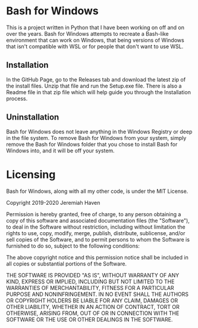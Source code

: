 # Bash for Windows
This is a project written in Python that I have been working on off and on over the years. Bash for Windows
attempts to recreate a Bash-like environment that can work on Windows, that being versions of Windows
that isn't compatible with WSL or for people that don't want to use WSL.

## Installation
In the GitHub Page, go to the Releases tab and download the latest zip of the install files. Unzip that file
and run the Setup.exe file. There is also a Readme file in that zip file which will help guide you through the
Installation process.

## Uninstallation
Bash for Windows does not leave anything in the Windows Registry or deep in the file system. To remove Bash
for Windows from your system, simply remove the Bash for Windows folder that you chose to install Bash for
Windows into, and it will be off your system.

# Licensing
Bash for Windows, along with all my other code, is under the MIT License.

Copyright 2019-2020 Jeremiah Haven

Permission is hereby granted, free of charge, to any person obtaining a copy of this software and associated 
documentation files (the "Software"), to deal in the Software without restriction, including without limitation the 
rights to use, copy, modify, merge, publish, distribute, sublicense, and/or sell copies of the Software, and to 
permit persons to whom the Software is furnished to do so, subject to the following conditions:

The above copyright notice and this permission notice shall be included in all copies or substantial portions 
of the Software.

THE SOFTWARE IS PROVIDED "AS IS", WITHOUT WARRANTY OF ANY KIND, EXPRESS OR IMPLIED, INCLUDING BUT NOT LIMITED 
TO THE WARRANTIES OF MERCHANTABILITY, FITNESS FOR A PARTICULAR PURPOSE AND NONINFRINGEMENT. IN NO EVENT SHALL 
THE AUTHORS OR COPYRIGHT HOLDERS BE LIABLE FOR ANY CLAIM, DAMAGES OR OTHER LIABILITY, WHETHER IN AN ACTION OF 
CONTRACT, TORT OR OTHERWISE, ARISING FROM, OUT OF OR IN CONNECTION WITH THE SOFTWARE OR THE USE OR OTHER 
DEALINGS IN THE SOFTWARE.
